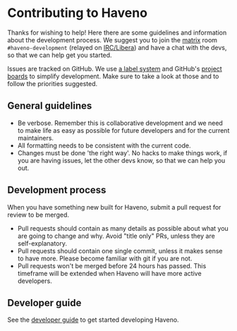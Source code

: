 # Contributing to Haveno

Thanks for wishing to help! Here there are some guidelines and information about the development process. We suggest you to join the [matrix](https://app.element.io/#/room/#haveno-development:monero.social) room `#haveno-development` (relayed on [IRC/Libera](irc://irc.libera.chat/#haveno-development)) and have a chat with the devs, so that we can help get you started.

Issues are tracked on GitHub. We use [a label system](https://github.com/MoneroEcosystem/haveno/issues/50) and GitHub's [project boards](https://github.com/MoneroEcosystem/haveno/projects) to simplify development. Make sure to take a look at those and to follow the priorities suggested.

## General guidelines

- Be verbose. Remember this is collaborative development and we need to make life as easy as possible for future developers and for the current maintainers.
- All formatting needs to be consistent with the current code.
- Changes must be done 'the right way'. No hacks to make things work, if you are having issues, let the other devs know, so that we can help you out.

## Development process

When you have something new built for Haveno, submit a pull request for review to be merged.

- Pull requests should contain as many details as possible about what you are going to change and why. Avoid "title only" PRs, unless they are self-explanatory.
- Pull requests should contain one single commit, unless it makes sense to have more. Please become familiar with git if you are not.
- Pull requests won't be merged before 24 hours has passed. This timeframe will be extended when Haveno will have more active developers.

## Developer guide

See the [developer guide](developer-guide.md) to get started developing Haveno.